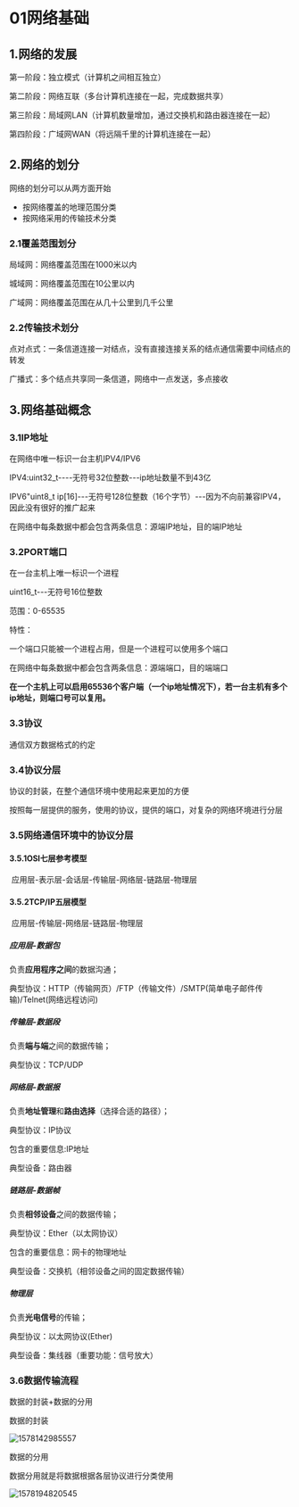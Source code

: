 # 01网络基础

## 1.网络的发展

第一阶段：独立模式（计算机之间相互独立）

第二阶段：网络互联（多台计算机连接在一起，完成数据共享）

第三阶段：局域网LAN（计算机数量增加，通过交换机和路由器连接在一起）

第四阶段：广域网WAN（将远隔千里的计算机连接在一起）

## 2.网络的划分

网络的划分可以从两方面开始

- 按网络覆盖的地理范围分类
- 按网络采用的传输技术分类

### 2.1覆盖范围划分

局域网：网络覆盖范围在1000米以内

城域网：网络覆盖范围在10公里以内

广域网：网络覆盖范围在从几十公里到几千公里

### 2.2传输技术划分

点对点式：一条信道连接一对结点，没有直接连接关系的结点通信需要中间结点的转发

广播式：多个结点共享同一条信道，网络中一点发送，多点接收

## 3.网络基础概念

### 3.1IP地址

在网络中唯一标识一台主机IPV4/IPV6

IPV4:uint32_t----无符号32位整数---ip地址数量不到43亿

IPV6"uint8_t ip[16]---无符号128位整数（16个字节）---因为不向前兼容IPV4，因此没有很好的推广起来

在网络中每条数据中都会包含两条信息：源端IP地址，目的端IP地址

### 3.2PORT端口

在一台主机上唯一标识一个进程

uint16_t---无符号16位整数

范围：0-65535

特性：

一个端口只能被一个进程占用，但是一个进程可以使用多个端口

在网络中每条数据中都会包含两条信息：源端端口，目的端端口

**在一个主机上可以启用65536个客户端（一个ip地址情况下），若一台主机有多个ip地址，则端口号可以复用。**

### 3.3协议

通信双方数据格式的约定

### 3.4协议分层

协议的封装，在整个通信环境中使用起来更加的方便

按照每一层提供的服务，使用的协议，提供的端口，对复杂的网络环境进行分层

### 3.5网络通信环境中的协议分层

#### 3.5.1OSI七层参考模型

​		应用层-表示层-会话层-传输层-网络层-链路层-物理层

#### 3.5.2TCP/IP五层模型

​	应用层-传输层-网络层-链路层-物理层

##### 应用层-数据包

负责**应用程序之间**的数据沟通；

典型协议：HTTP（传输网页）/FTP（传输文件）/SMTP(简单电子邮件传输)/Telnet(网络远程访问)

##### 传输层-数据段

负责**端与端**之间的数据传输；

典型协议：TCP/UDP

##### 网络层-数据报

负责**地址管理**和**路由选择**（选择合适的路径）；

典型协议：IP协议

包含的重要信息:IP地址

典型设备：路由器

##### 链路层-数据帧

负责**相邻设备**之间的数据传输；

典型协议：Ether（以太网协议）

包含的重要信息：网卡的物理地址

典型设备：交换机（相邻设备之间的固定数据传输）

##### 物理层

负责**光电信号**的传输；

典型协议：以太网协议(Ether)

典型设备：集线器（重要功能：信号放大）

### 3.6数据传输流程

数据的封装+数据的分用

数据的封装

![1578142985557](C:\Users\岳心怡\AppData\Roaming\Typora\typora-user-images\1578142985557.png)

数据的分用

数据分用就是将数据根据各层协议进行分类使用

![1578194820545](C:\Users\岳心怡\AppData\Roaming\Typora\typora-user-images\1578194820545.png)



